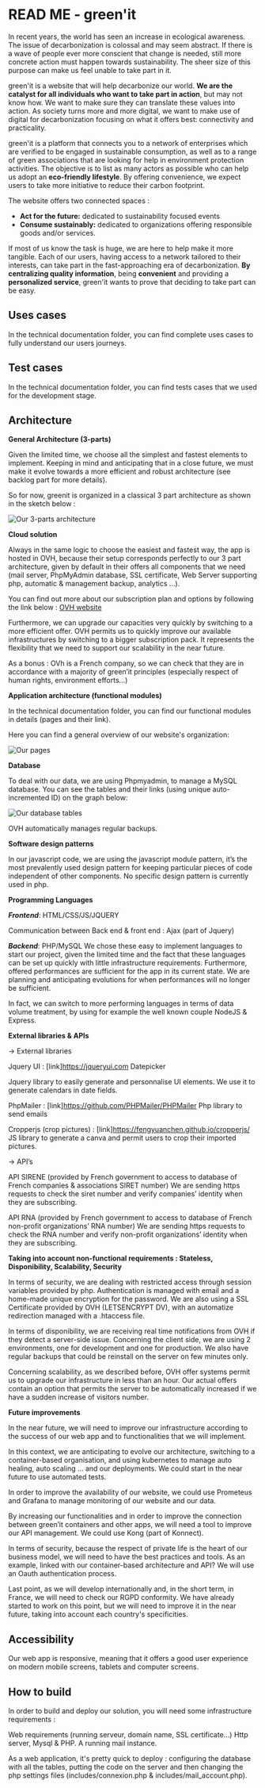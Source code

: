 READ ME - green'it 
=======


In recent years, the world has seen an increase in ecological awareness. The issue of decarbonization is colossal and may seem abstract. If there is a wave of people ever more conscient that change is needed, still more concrete action must happen towards sustainability. The sheer size of this purpose can make us feel unable to take part in it. 

green'it is a website that will help decarbonize our world. **We are the catalyst for all individuals who want to take part in action**, but may not know how. We want to make sure they can translate these values into action. As society turns more and more digital, we want to make use of digital for decarbonization focusing on what it offers best: connectivity and practicality. 

green'it is a platform that connects you to a network of enterprises which are verified to be engaged in sustainable consumption, as well as to a range of green associations that are looking for help in environment protection activities. The objective is to list as many actors as possible who can help us adopt an **eco-friendly lifestyle**. By offering convenience, we expect users to take more initiative to reduce their carbon footprint. 

The website offers two connected spaces : 
* **Act for the future:** dedicated to sustainability focused events
* **Consume sustainably:** dedicated to organizations offering responsible goods and/or services.

If most of us know the task is huge, we are here to help make it more tangible. Each of our users, having access to a network tailored to their interests, can take part in the fast-approaching era of decarbonization. **By centralizing quality information**, being **convenient** and providing a **personalized service**, green'it wants to prove that deciding to take part can be easy.

Uses cases
-----------

In the technical documentation folder, you can find complete uses cases to fully understand our users journeys.

Test cases
-----------

In the technical documentation folder, you can find tests cases that we used for the development stage.

Architecture
-----------

**General Architecture (3-parts)**

Given the limited time, we choose all the simplest and fastest elements to implement. Keeping in mind and anticipating that in a close future, we must make it evolve towards a more efficient and robust architecture (see backlog part for more details).

So for now, greenit is organized in a classical 3 part architecture as shown in the sketch below :

![Our 3-parts architecture](./Technical_documentation/assets/img/generalArchitecture.png)

**Cloud solution**

Always in the same logic to choose the easiest and fastest way, the app is hosted in OVH, because their setup corresponds perfectly to our 3 part architecture, given by default in their offers all components that we need (mail server, PhpMyAdmin database, SSL certificate, Web Server supporting php, automatic & management backup, analytics …).

You can find out more about our subscription plan and options by following the link below : 
[OVH website](https://www.ovh.co.uk/web-hosting/web-hosting-pro.xml)

Furthermore, we can upgrade our capacities very quickly by switching to a more efficient offer. OVH permits us to quickly improve our  available infrastructures by switching to a bigger subscription pack. It represents the flexibility that we need to support our scalability in the near future.

As a bonus :  OVh is a French company, so we can check that they are in accordance with a majority of green’it principles (especially respect of human rights, environment efforts…)

**Application architecture (functional modules)**

In the technical documentation folder, you can find our functional modules in details (pages and their link).

Here you can find a general overview of our website's organization: 

![Our pages](./Technical_documentation/assets/img/Page_Diagram.png)

**Database**

To deal with our data, we are using Phpmyadmin, to manage a MySQL database. You can see the tables and their links (using unique auto-incremented ID) on the graph below: 

![Our database tables](./Technical_documentation/assets/img/BDD_Map_greenit.png)

OVH automatically manages regular backups.

**Software design patterns**

In our javascript code, we are using the javascript module pattern, it’s  the most prevalently used design pattern for keeping particular pieces of code independent of other components. 
No specific design pattern is currently used in php.

**Programming Languages**


___Frontend___: HTML/CSS/JS/JQUERY

Communication between Back end & front end : Ajax (part of Jquery)

___Backend___: PHP/MySQL 
We chose these easy to implement languages to start our project, given the limited time and the fact that these languages can be set up quickly with little infrastructure requirements. Furthermore, offered performances  are sufficient for the app in its current state. We are planning and anticipating evolutions for when performances will no longer be sufficient. 

In fact, we can switch to more performing languages in terms of data volume treatment, by using for example the well known couple NodeJS & Express.

**External libraries & APIs**

→ External libraries

Jquery UI : [link]https://jqueryui.com
	   Datepicker

Jquery library to easily generate and personnalise UI elements. We use it to generate calendars in date fields.

PhpMailer : [link]https://github.com/PHPMailer/PHPMailer
 	Php library to send emails

Cropperjs (crop pictures) : [link]https://fengyuanchen.github.io/cropperjs/
JS library to generate a canva and permit users to crop their imported pictures.


→ API’s  

API SIRENE (provided by French government to access to database of French companies & associations SIRET number)
We are sending https requests to check the siret number and verify companies’ identity when they are subscribing.

API RNA (provided by French government to access to database of French non-profit organizations’ RNA number)
We are sending https requests to check the RNA number and verify non-profit organizations’ identity when they are subscribing.

**Taking into account non-functional requirements : Stateless, Disponibility, Scalability, Security**

In terms of security, we are dealing with restricted access through session variables provided by php. Authentication is managed with email and a home-made unique encryption for the password. We are also using a SSL Certificate provided by OVH (LETSENCRYPT DV), with an automatize redirection managed with a .htaccess file.

In terms of disponibility, we are receiving real time notifications from OVH if they detect a server-side issue. Concerning the client side, we are using 2 environments, one for development and one for production. We also have regular backups that could be reinstall on the server on few minutes only.

Concerning scalability, as we described before, OVH offer systems permit us to upgrade our infrastructure in less than an hour. Our actual offers contain an option that permits the server to be automatically increased if we have a sudden increase of visitors number.

**Future improvements**

In the near future, we will need to improve our infrastructure according to the success of our web app and to functionalities that we will implement. 

In this context, we are anticipating to evolve our architecture, switching to a container-based organisation, and using kubernetes to manage auto healing, auto scaling ... and our deployments. 
We could start in the near future to use automated tests.

In order to improve the availability of our website, we could use Prometeus and Grafana to manage monitoring of our website and our data.

By increasing our functionalities and in order to improve the connection between green’it containers and other apps, we will need a tool to improve our API management. We could use Kong (part of Konnect). 

In terms of security, because the respect of private life is the heart of our business model, we will need to have the best practices and tools. As an example, linked with our container-based architecture and API? We will use an Oauth authentication process.

Last point, as we will develop internationally and, in the short term, in France, we will need to check our RGPD conformity. We have already started to work on this point, but we will need to improve it in the near future, taking into account each country's specificities.

Accessibility
-----------

Our web app is responsive, meaning that it offers a good user experience on modern mobile screens, tablets and computer screens.

How to build
-----------

In order to build and deploy our solution, you will need some infrastructure requirements : 

Web requirements (running serveur, domain name, SSL certificate…)
Http server, Mysql & PHP.
A running mail instance.

As a web application, it's pretty quick to deploy : configuring the database with all the tables, putting the code on the server and then changing the php settings files (includes/connexion.php & includes/mail_account.php).
